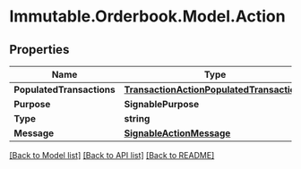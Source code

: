 # Immutable.Orderbook.Model.Action

## Properties

 Name                      | Type                                                                                    | Description | Notes      
---------------------------|-----------------------------------------------------------------------------------------|-------------|------------
 **PopulatedTransactions** | [**TransactionActionPopulatedTransactions**](TransactionActionPopulatedTransactions.md) |             | [optional] 
 **Purpose**               | **SignablePurpose**                                                                     |             | [optional] 
 **Type**                  | **string**                                                                              |             |
 **Message**               | [**SignableActionMessage**](SignableActionMessage.md)                                   |             | [optional] 

[[Back to Model list]](../README.md#documentation-for-models) [[Back to API list]](../README.md#documentation-for-api-endpoints) [[Back to README]](../README.md)

